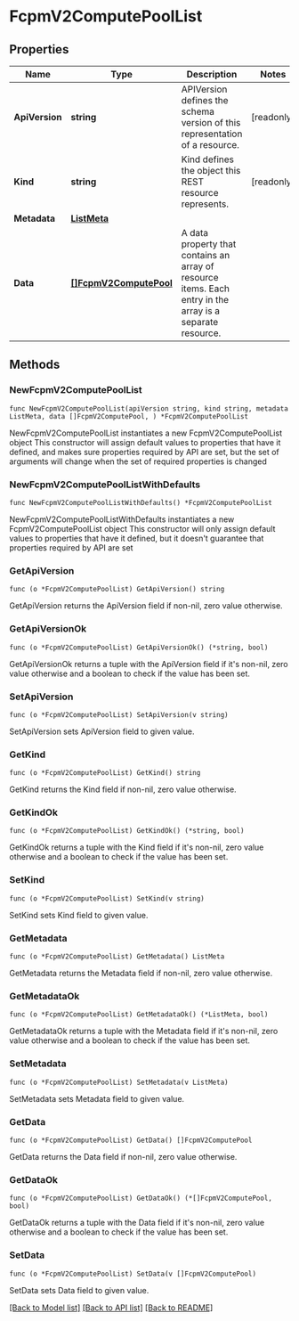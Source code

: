 # FcpmV2ComputePoolList

## Properties

Name | Type | Description | Notes
------------ | ------------- | ------------- | -------------
**ApiVersion** | **string** | APIVersion defines the schema version of this representation of a resource. | [readonly] 
**Kind** | **string** | Kind defines the object this REST resource represents. | [readonly] 
**Metadata** | [**ListMeta**](ListMeta.md) |  | 
**Data** | [**[]FcpmV2ComputePool**](FcpmV2ComputePool.md) | A data property that contains an array of resource items. Each entry in the array is a separate resource. | 

## Methods

### NewFcpmV2ComputePoolList

`func NewFcpmV2ComputePoolList(apiVersion string, kind string, metadata ListMeta, data []FcpmV2ComputePool, ) *FcpmV2ComputePoolList`

NewFcpmV2ComputePoolList instantiates a new FcpmV2ComputePoolList object
This constructor will assign default values to properties that have it defined,
and makes sure properties required by API are set, but the set of arguments
will change when the set of required properties is changed

### NewFcpmV2ComputePoolListWithDefaults

`func NewFcpmV2ComputePoolListWithDefaults() *FcpmV2ComputePoolList`

NewFcpmV2ComputePoolListWithDefaults instantiates a new FcpmV2ComputePoolList object
This constructor will only assign default values to properties that have it defined,
but it doesn't guarantee that properties required by API are set

### GetApiVersion

`func (o *FcpmV2ComputePoolList) GetApiVersion() string`

GetApiVersion returns the ApiVersion field if non-nil, zero value otherwise.

### GetApiVersionOk

`func (o *FcpmV2ComputePoolList) GetApiVersionOk() (*string, bool)`

GetApiVersionOk returns a tuple with the ApiVersion field if it's non-nil, zero value otherwise
and a boolean to check if the value has been set.

### SetApiVersion

`func (o *FcpmV2ComputePoolList) SetApiVersion(v string)`

SetApiVersion sets ApiVersion field to given value.


### GetKind

`func (o *FcpmV2ComputePoolList) GetKind() string`

GetKind returns the Kind field if non-nil, zero value otherwise.

### GetKindOk

`func (o *FcpmV2ComputePoolList) GetKindOk() (*string, bool)`

GetKindOk returns a tuple with the Kind field if it's non-nil, zero value otherwise
and a boolean to check if the value has been set.

### SetKind

`func (o *FcpmV2ComputePoolList) SetKind(v string)`

SetKind sets Kind field to given value.


### GetMetadata

`func (o *FcpmV2ComputePoolList) GetMetadata() ListMeta`

GetMetadata returns the Metadata field if non-nil, zero value otherwise.

### GetMetadataOk

`func (o *FcpmV2ComputePoolList) GetMetadataOk() (*ListMeta, bool)`

GetMetadataOk returns a tuple with the Metadata field if it's non-nil, zero value otherwise
and a boolean to check if the value has been set.

### SetMetadata

`func (o *FcpmV2ComputePoolList) SetMetadata(v ListMeta)`

SetMetadata sets Metadata field to given value.


### GetData

`func (o *FcpmV2ComputePoolList) GetData() []FcpmV2ComputePool`

GetData returns the Data field if non-nil, zero value otherwise.

### GetDataOk

`func (o *FcpmV2ComputePoolList) GetDataOk() (*[]FcpmV2ComputePool, bool)`

GetDataOk returns a tuple with the Data field if it's non-nil, zero value otherwise
and a boolean to check if the value has been set.

### SetData

`func (o *FcpmV2ComputePoolList) SetData(v []FcpmV2ComputePool)`

SetData sets Data field to given value.



[[Back to Model list]](../README.md#documentation-for-models) [[Back to API list]](../README.md#documentation-for-api-endpoints) [[Back to README]](../README.md)


